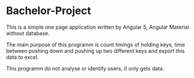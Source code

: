 # Bachelor-Project

This is a simple one page application written by Angular 5, Angular Material without database.

The main purpose of this programm is count timings of holding keys, time between pushing down and pushing up two different keys and export this data to excel.

This programm do not analyse or identify users, it only gets data.
